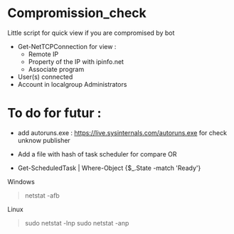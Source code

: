 # Compromission_check

Little script for quick view if you are compromised by bot

* Get-NetTCPConnection for view : 
  * Remote IP 
  * Property of the IP with ipinfo.net 
  * Associate program
* User(s) connected
* Account in localgroup Administrators


# To do for futur :
* add autoruns.exe : https://live.sysinternals.com/autoruns.exe for check unknow publisher

* Add a file with hash of task scheduler for compare
OR
* Get-ScheduledTask | Where-Object {$_.State -match 'Ready'} 

Windows
>  netstat -afb

Linux
> sudo netstat -lnp
> sudo netstat -anp 

